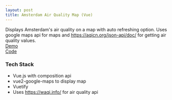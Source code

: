 ```yaml
---
layout: post
title: Amsterdam Air Quality Map (Vue)
---
```


Displays Amsterdam's air quality on a map with auto refreshing option. Uses google maps api for maps and https://aqicn.org/json-api/doc/ for getting air quality values. <br/>
[Demo](https://oozd.github.io/amsterdam-air-quality/) <br/>
[Code](https://github.com/oozd/amsterdam-air-quality) <br/>

### Tech Stack

* Vue.js with composition api
* vue2-google-maps to display map
* Vuetify
* Uses https://waqi.info/ for air quality api